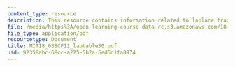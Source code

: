 ```yaml
---
content_type: resource
description: This resource contains information related to laplace transform table.
file: /media/https%3A/open-learning-course-data-rc.s3.amazonaws.com/18-03sc-differential-equations-fall-2011/92358abc68cca2255b2a6ed6d1fa8974_MIT18_03SCF11_laptable30.pdf
file_type: application/pdf
resourcetype: Document
title: MIT18_03SCF11_laptable30.pdf
uid: 92358abc-68cc-a225-5b2a-6ed6d1fa8974
---
```

